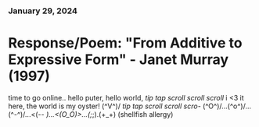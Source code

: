 ### January 29, 2024  
# Response/Poem: "From Additive to Expressive Form" - Janet Murray (1997)  

time to go online..
hello puter, hello world, *tip tap scroll scroll scroll* 
i <3 it here, the world is my oyster! \(^V^)/
*tip tap scroll scroll scro-* \(^O^)/...\(^o^)/...\(^-^)/...<(-_- )\...<(O_O)>...(;_;).(+_+)
(shellfish allergy)

